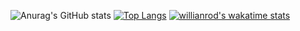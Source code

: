 ![Anurag's GitHub stats](https://github-readme-stats.vercel.app/api?username=GabrielDTB&count_private=true)
[![Top Langs](https://github-readme-stats.vercel.app/api/top-langs/?username=GabrielDTB&layout=compact)](https://github.com/anuraghazra/github-readme-stats)
[![willianrod's wakatime stats](https://github-readme-stats.vercel.app/api/wakatime?username=GabrielDTB&layout=compact)](https://github.com/anuraghazra/github-readme-stats)
